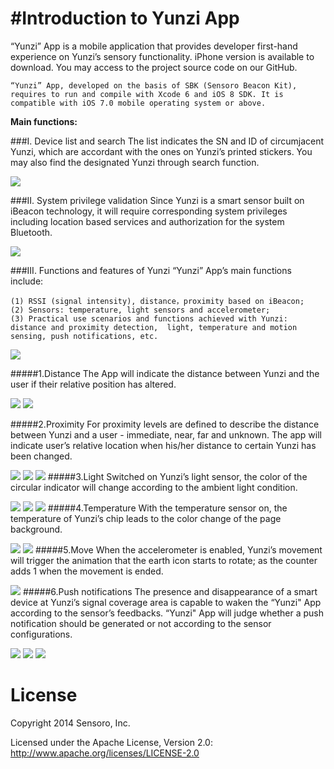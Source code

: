 #Introduction to Yunzi App
======
“Yunzi” App is a mobile application that provides developer first-hand experience on Yunzi’s sensory functionality. iPhone version is available to download. You may access to the project source code on our GitHub. 


	“Yunzi” App, developed on the basis of SBK (Sensoro Beacon Kit), requires to run and compile with Xcode 6 and iOS 8 SDK. It is compatible with iOS 7.0 mobile operating system or above. 


**Main functions:**

###I. Device list and search
The list indicates the SN and ID of circumjacent Yunzi, which are accordant with the ones on Yunzi’s printed stickers. You may also find the designated Yunzi through search function. 

![](./png/1.PNG)

###II. System privilege validation
Since Yunzi is a smart sensor built on iBeacon technology, it will require corresponding system privileges including location based services and authorization for the system Bluetooth. 

![](./png/0.PNG)

###III. Functions and features of Yunzi
“Yunzi” App’s main functions include:

	(1)	RSSI (signal intensity), distance，proximity based on iBeacon;
	(2)	Sensors: temperature, light sensors and accelerometer;
	(3)	Practical use scenarios and functions achieved with Yunzi: distance and proximity detection,  light, temperature and motion sensing, push notifications, etc. 

![](./png/2.PNG)

#####1.Distance
The App will indicate the distance between Yunzi and the user if their relative position has altered.

![](./png/3.PNG)
![](./png/4.PNG)

#####2.Proximity
For proximity levels are defined to describe the distance between Yunzi and a user - immediate, near, far and unknown. The app will indicate user’s relative location when his/her distance to certain Yunzi has been changed. 


![](./png/5.PNG)
![](./png/6.PNG)
![](./png/7.PNG)
#####3.Light
Switched on Yunzi’s light sensor, the color of the circular indicator will change according to the ambient light condition. 
	
![](./png/8.PNG)
![](./png/9.PNG)
![](./png/10.PNG)
#####4.Temperature
With the temperature sensor on, the temperature of Yunzi’s chip leads to the color change of the page background. 

![](./png/11.PNG)
![](./png/12.PNG)
#####5.Move
When the accelerometer is enabled, Yunzi’s movement will trigger the animation that the earth icon starts to rotate; as the counter adds 1 when the movement is ended. 
	
![](./png/13.PNG)
#####6.Push notifications
The presence and disappearance of a smart device at Yunzi’s signal coverage area is capable to waken the “Yunzi" App according to the sensor’s feedbacks. “Yunzi" App will judge whether a push notification should be generated or not according to the sensor configurations. 

![](./png/14.PNG)
![](./png/15.PNG)
![](./png/16.PNG)

License
=======

Copyright 2014 Sensoro, Inc.

Licensed under the Apache License, Version 2.0: http://www.apache.org/licenses/LICENSE-2.0
